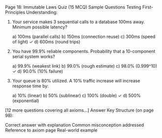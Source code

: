 Page 18: Immutable Laws Quiz (15 MCQ)
Sample Questions Testing First-Principles Understanding:
1. Your service makes 3 sequential calls to a database 
   100ms away. Minimum possible latency?
   
   a) 100ms (parallel calls)
   b) 150ms (connection reuse)
   c) 300ms (speed of light) ✓
   d) 600ms (round trips)

2. You have 99.9% reliable components. Probability that
   a 10-component serial system works?
   
   a) 99.9% (weakest link)
   b) 99.0% (rough estimate)
   c) 98.0% (0.999^10) ✓
   d) 90.0% (10% failure)

3. Your queue is 80% utilized. A 10% traffic increase
   will increase response time by:
   
   a) 10% (linear)
   b) 50% (sublinear)
   c) 100% (double) ✓
   d) 500% (exponential)

[12 more questions covering all axioms...]
Answer Key Structure (on page 98):

Correct answer with explanation
Common misconception addressed
Reference to axiom page
Real-world example
